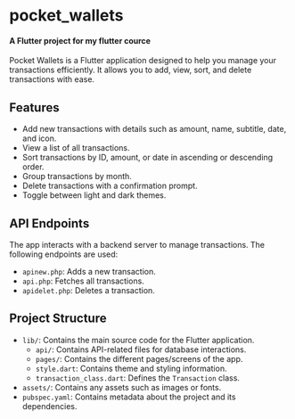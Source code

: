# pocket_wallets
#### A Flutter project for my flutter cource 

Pocket Wallets is a Flutter application designed to help you manage your transactions efficiently. It allows you to add, view, sort, and delete transactions with ease.

## Features

- Add new transactions with details such as amount, name, subtitle, date, and icon.
- View a list of all transactions.
- Sort transactions by ID, amount, or date in ascending or descending order.
- Group transactions by month.
- Delete transactions with a confirmation prompt.
- Toggle between light and dark themes.

## API Endpoints

The app interacts with a backend server to manage transactions. The following endpoints are used:

- `apinew.php`: Adds a new transaction.
- `api.php`: Fetches all transactions.
- `apidelet.php`: Deletes a transaction.

## Project Structure

- `lib/`: Contains the main source code for the Flutter application.
  - `api/`: Contains API-related files for database interactions.
  - `pages/`: Contains the different pages/screens of the app.
  - `style.dart`: Contains theme and styling information.
  - `transaction_class.dart`: Defines the `Transaction` class.
- `assets/`: Contains any assets such as images or fonts.
- `pubspec.yaml`: Contains metadata about the project and its dependencies.
